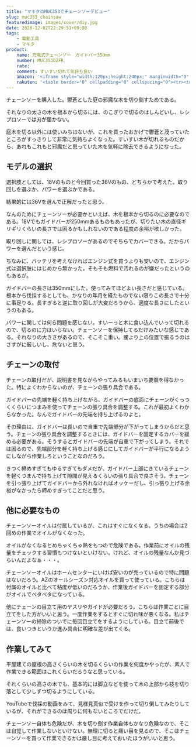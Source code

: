 ```yaml
---
title: "マキタのMUC353でチェーンソーデビュー"
slug: muc353_chainsaw
featuredimage: images/cover/diy.jpg
date: 2020-12-02T22:29:51+09:00
tags:
    - 電動工具
    - マキタ
product:
    name: 充電式チェーンソー　ガイドバー350mm
    number: MUC353DZFR
    rate: 
    comment: すいすい切れて気持ち良い
    amazon: '<iframe style="width:120px;height:240px;" marginwidth="0" marginheight="0" scrolling="no" frameborder="0" src="//rcm-fe.amazon-adsystem.com/e/cm?lt1=_blank&bc1=000000&IS2=1&bg1=FFFFFF&fc1=000000&lc1=0000FF&t=illusionspace-22&language=ja_JP&o=9&p=8&l=as4&m=amazon&f=ifr&ref=as_ss_li_til&asins=B079NDTFWM&linkId=e8b858132f270933fd70b43cb35daeab"></iframe>'
    rakuten: '<table border="0" cellpadding="0" cellspacing="0"><tr><td><div style="border:1px solid #95a5a6;border-radius:.75rem;background-color:#FFFFFF;width:504px;margin:0px;padding:5px;text-align:center;overflow:hidden;"><table><tr><td style="width:240px"><a href="https://hb.afl.rakuten.co.jp/ichiba/195d397a.35aecea7.195d397b.0ae9c6b7/?pc=https%3A%2F%2Fitem.rakuten.co.jp%2Fmy-koguya%2Fmuc353dzfr%2F&link_type=picttext&ut=eyJwYWdlIjoiaXRlbSIsInR5cGUiOiJwaWN0dGV4dCIsInNpemUiOiIyNDB4MjQwIiwibmFtIjoxLCJuYW1wIjoicmlnaHQiLCJjb20iOjEsImNvbXAiOiJkb3duIiwicHJpY2UiOjEsImJvciI6MSwiY29sIjoxLCJiYnRuIjoxLCJwcm9kIjowLCJhbXAiOmZhbHNlfQ%3D%3D" target="_blank" rel="nofollow sponsored noopener" style="word-wrap:break-word;"  ><img src="https://hbb.afl.rakuten.co.jp/hgb/195d397a.35aecea7.195d397b.0ae9c6b7/?me_id=1260512&item_id=10016255&pc=https%3A%2F%2Fthumbnail.image.rakuten.co.jp%2F%400_mall%2Fmy-koguya%2Fcabinet%2F01657813%2F01681172%2Fimgrc0078031933.jpg%3F_ex%3D240x240&s=240x240&t=picttext" border="0" style="margin:2px" alt="[商品価格に関しましては、リンクが作成された時点と現時点で情報が変更されている場合がございます。]" title="[商品価格に関しましては、リンクが作成された時点と現時点で情報が変更されている場合がございます。]"></a></td><td style="vertical-align:top;width:248px;"><p style="font-size:12px;line-height:1.4em;text-align:left;margin:0px;padding:2px 6px;word-wrap:break-word"><a href="https://hb.afl.rakuten.co.jp/ichiba/195d397a.35aecea7.195d397b.0ae9c6b7/?pc=https%3A%2F%2Fitem.rakuten.co.jp%2Fmy-koguya%2Fmuc353dzfr%2F&link_type=picttext&ut=eyJwYWdlIjoiaXRlbSIsInR5cGUiOiJwaWN0dGV4dCIsInNpemUiOiIyNDB4MjQwIiwibmFtIjoxLCJuYW1wIjoicmlnaHQiLCJjb20iOjEsImNvbXAiOiJkb3duIiwicHJpY2UiOjEsImJvciI6MSwiY29sIjoxLCJiYnRuIjoxLCJwcm9kIjowLCJhbXAiOmZhbHNlfQ%3D%3D" target="_blank" rel="nofollow sponsored noopener" style="word-wrap:break-word;"  >★最大450円offクーポン★10/1 00:00〜10/6 9:59まで【マキタ】 36V(18V×2) 充電式チェンソー MUC353DZFR ガイドバー350mm 本体のみ　＜バッテリ・充電器別売＞【makita】</a><br><span >価格：27060円（税込、送料無料)</span> <span style="color:#BBB">(2020/10/1時点)</span></p><div style="margin:10px;"><a href="https://hb.afl.rakuten.co.jp/ichiba/195d397a.35aecea7.195d397b.0ae9c6b7/?pc=https%3A%2F%2Fitem.rakuten.co.jp%2Fmy-koguya%2Fmuc353dzfr%2F&link_type=picttext&ut=eyJwYWdlIjoiaXRlbSIsInR5cGUiOiJwaWN0dGV4dCIsInNpemUiOiIyNDB4MjQwIiwibmFtIjoxLCJuYW1wIjoicmlnaHQiLCJjb20iOjEsImNvbXAiOiJkb3duIiwicHJpY2UiOjEsImJvciI6MSwiY29sIjoxLCJiYnRuIjoxLCJwcm9kIjowLCJhbXAiOmZhbHNlfQ%3D%3D" target="_blank" rel="nofollow sponsored noopener" style="word-wrap:break-word;"  ><img src="https://static.affiliate.rakuten.co.jp/makelink/rl.svg" style="float:left;max-height:27px;width:auto;margin-top:0"></a><a href="https://hb.afl.rakuten.co.jp/ichiba/195d397a.35aecea7.195d397b.0ae9c6b7/?pc=https%3A%2F%2Fitem.rakuten.co.jp%2Fmy-koguya%2Fmuc353dzfr%2F%3Fscid%3Daf_pc_bbtn&link_type=picttext&ut=eyJwYWdlIjoiaXRlbSIsInR5cGUiOiJwaWN0dGV4dCIsInNpemUiOiIyNDB4MjQwIiwibmFtIjoxLCJuYW1wIjoicmlnaHQiLCJjb20iOjEsImNvbXAiOiJkb3duIiwicHJpY2UiOjEsImJvciI6MSwiY29sIjoxLCJiYnRuIjoxLCJwcm9kIjowLCJhbXAiOmZhbHNlfQ==" target="_blank" rel="nofollow sponsored noopener" style="word-wrap:break-word;"  ><div style="float:right;width:41%;height:27px;background-color:#bf0000;color:#fff!important;font-size:12px;font-weight:500;line-height:27px;margin-left:1px;padding: 0 12px;border-radius:16px;cursor:pointer;text-align:center;">楽天で購入</div></a></div></td></tr></table></div><br><p style="color:#000000;font-size:12px;line-height:1.4em;margin:5px;word-wrap:break-word"></p></td></tr></table>'
---
```


チェーンソーを購入した。鬱蒼とした庭の邪魔な木を切り倒すためである。

それなりの太さの木を根本から切るには、のこぎりで切るのはしんどいし、レシプロソーでは刃が届かない。

庭木を切る以外には使いみちはないが、これを買ったおかげで鬱蒼と茂っていたところがすっきりして非常に気持ちよくなった。すいすい木が切れるものだから、あれもこれもと邪魔だと思っていた木を気軽に除去できるようになった。

<!--more-->

## モデルの選択

選択肢としては、18Vのものと今回買った36Vのもの、どちらかで考えた。取り回しを選ぶか、パワーを選ぶかである。

結果的には36Vを選んで正解だったと思う。

なんのためにチェーンソーが必要かといえば、木を根本から切るのに必要なのである。18Vでもガイドバーが250mmあるものもあったが、切りたい木の直径ギリギリくらいの長さでは困るかもしれないのである程度の余裕が欲しかった。

取り回しに関しては、レシプロソーがあるのでそちらでカバーできる。だからパワーを選んだという感じ。

ちなみに、バッテリを考えなければエンジン式を買うよりも安いので、エンジン式は選択肢にはじめから無かった。そもそも燃料で汚れるのが嫌だったというのもあるが。

ガイドバーの長さは350mmにした。使ってみてほどよい長さだと感じている。根本から伐採するとしても、かなりの年月を経たものでない限りこの長さで十分に事足りる。長すぎると逆に取り回しが大変だろうから、適度な長さにしたというのもある。

パワーに関しては何ら問題を感じない。すいーっと木に食い込んでいって切れるので、切るのに力はいらない。チェーンソーを保持してるだけみたいな感じである。それなりの大きさがあるので、そこそこ重い。腰より上の位置で振るうのはさすがに厳しいし、危ないと思う。

## チェーンの取付

チェーンの取付だが、説明書を見ながらやってみるもいまいち要領を得なかった。特によくわからないのが、チェーンの張り具合である。

ガイドバーの先端を軽く持ち上げながら、ガイドバーの底面にチェーンがくっつくくらいにつまみを使ってチェーンの張り具合を調整する。これが最初よくわからなかった。なんでガイドバーの先端を持ち上げるのよと。

その理由は、ガイドバーは長いので自重で先端部分が下がってしまうからだと思う。チェーンの張り具合を調整するときには、ガイドバーを固定するカバーを緩める必要がある。そうするとガイドバーの先端が自重で下がってしまう。それでは困るので、先端部分を軽く持ち上げる感じにしてガイドバーが平行になるようにしながら作業しろということなのだろう。

きつく締めすぎてもゆるすぎてもダメだが、ガイドバー上部にきているチェーンを軽くつまんで持ち上げて隙間が見えるくらいの張り具合で良さそう。チェーンを引っ張り上げてガイドバーから外れなければオッケーだし、引っ張り上げる余裕がなかったら締めすぎってことだと思う。

## 他に必要なもの

チェーンソーオイルは付属しているが、これはすぐになくなる。うちの場合は2回めの作業でオイルがなくなった。

オイルがなくなるとめちゃくちゃ熱をもつので危険である。作業前にオイルの残量をチェックする習慣もつけないといけない。けれど、オイルの残量なんか見づらいんだよなぁ・・・。

チェーンソーオイルはホームセンターにいけば安いのが売っているので特に問題はないだろう。AZのオールシーズン対応オイルを買って使っている。こちらは付属のオイルと比べて粘度が低いのだろうか、作業後ガイドバーを固定する部分がオイルでベタベタになっている。

他にチェーンの目立て用のヤスリやガイドが必要だろう。こちらは作業ごとに目立てをした方がいいと思う。一度作業をするとすぐに切れ味が悪くなる。私はチェーンソーの掃除のついでに毎回目立てをするようにしている。目立て前後では、食いつきというか進み具合に明確な差が出てくる。

## 作業してみて

平屋建ての屋根の高さくらいの木を切るくらいの作業を何度かやったが、素人で作業できる範囲はこれくらいだろうなと思っている。

それくらいの高さの木でも、基本的には脚立などを使って木の上部から枝を切り落として少しずつ切るようにしている。

YouTubeで伐採の動画をみて、見様見真似で受けを作って切り倒してみたりしているが、それができるのは周りに何もないところでだけだ。

チェーンソー自体も危険だが、木を切り倒す作業自体もかなり危険なので、そこは自覚して作業しないといけない。無理に切ると痛い目を見るので、そこはチェーンソーを買って作業できるかは厳し目に考えておいたほうがいいと思う。